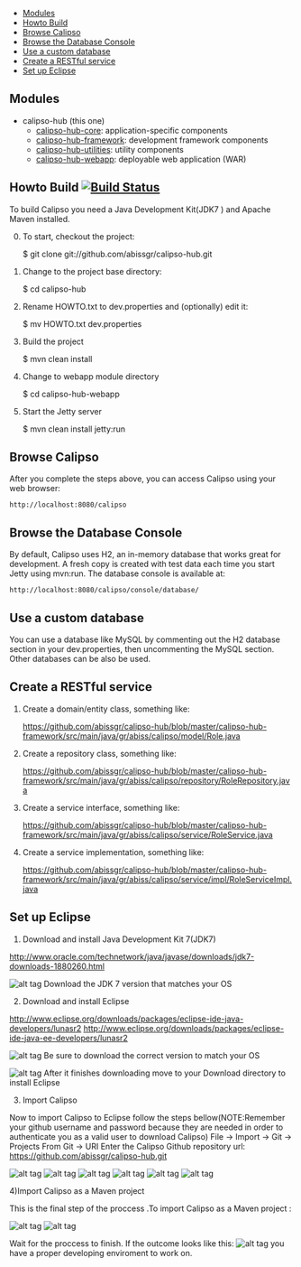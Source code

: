 
- [Modules](#modules)
- [Howto Build](#howto-build)
- [Browse Calipso](#browse-calipso)
- [Browse the Database Console](#browse-the-database-console)
- [Use a custom database](#use-a-custom-database)
- [Create a RESTful service](#create-a-service)
- [Set up Eclipse](#set-up-eclipse)

## Modules
- calipso-hub (this one)
    - [calipso-hub-core]: application-specific components
    - [calipso-hub-framework]: development framework components
    - [calipso-hub-utilities]: utility components
    - [calipso-hub-webapp]: deployable web application (WAR)

## Howto Build [![Build Status](https://travis-ci.org/abissgr/calipso-hub.png?branch=master)](https://travis-ci.org/abissgr/calipso-hub)

To build Calipso you need a Java Development Kit(JDK7 ) and Apache Maven installed. 

0) To start, checkout the project:

    $ git clone git://github.com/abissgr/calipso-hub.git

1) Change to the project base directory:

    $ cd calipso-hub

2) Rename HOWTO.txt to dev.properties and (optionally) edit it: 

    $ mv HOWTO.txt dev.properties

3) Build the project 

    $ mvn clean install

4) Change to webapp module directory 

    $ cd calipso-hub-webapp

5) Start the Jetty server 

    $ mvn clean install jetty:run
    
## Browse Calipso

After you complete the steps above, you can access Calipso using your web browser: 

    http://localhost:8080/calipso
    
## Browse the Database Console 

By default, Calipso uses H2, an in-memory database that works great for development.
A fresh copy is created with test data each time you start Jetty using mvn:run. 
The database console is available at: 

	http://localhost:8080/calipso/console/database/
	

## Use a custom database 

You can use a database like MySQL by commenting out the H2 database section in your dev.properties, 
then uncommenting the MySQL section. Other databases can be also be used.  
    

## Create a RESTful service

1) Create a domain/entity class, something like:

    https://github.com/abissgr/calipso-hub/blob/master/calipso-hub-framework/src/main/java/gr/abiss/calipso/model/Role.java

2) Create a repository class, something like:

    https://github.com/abissgr/calipso-hub/blob/master/calipso-hub-framework/src/main/java/gr/abiss/calipso/repository/RoleRepository.java
    
3) Create a service interface, something like:

    https://github.com/abissgr/calipso-hub/blob/master/calipso-hub-framework/src/main/java/gr/abiss/calipso/service/RoleService.java    
    
   
4) Create a service implementation, something like:

    https://github.com/abissgr/calipso-hub/blob/master/calipso-hub-framework/src/main/java/gr/abiss/calipso/service/impl/RoleServiceImpl.java

[calipso-hub-core]:calipso-hub-core
[calipso-hub-framework]:calipso-hub-framework
[calipso-hub-utilities]:calipso-hub-utilities
[calipso-hub-webapp]:calipso-hub-webapp

## Set up Eclipse

1) Download and install Java Development Kit 7(JDK7)

http://www.oracle.com/technetwork/java/javase/downloads/jdk7-downloads-1880260.html


![alt tag](https://github.com/abissgr/calipso-hub/blob/master/src/main/site/img/devtutorial/jdkdownload.png)
Download the JDK 7 version that matches your OS

2) Download and install Eclipse

http://www.eclipse.org/downloads/packages/eclipse-ide-java-developers/lunasr2
http://www.eclipse.org/downloads/packages/eclipse-ide-java-ee-developers/lunasr2

![alt tag](https://github.com/abissgr/calipso-hub/blob/master/src/main/site/img/devtutorial/eclipsedownload1.png)
Be sure to download the correct version to match your OS

![alt tag](https://github.com/abissgr/calipso-hub/blob/master/src/main/site/img/devtutorial/eclipsedownload2.png)
After it finishes downloading move to your Download directory to install Eclipse

3) Import Calipso

Now to import Calipso to Eclipse follow the steps bellow(NOTE:Remember your github username and password because they are needed in order to authenticate you as a valid user to download Calipso)
File -> Import -> Git -> Projects From Git -> URI
Enter the Calipso Github repository url: https://github.com/abissgr/calipso-hub.git

![alt tag](https://github.com/abissgr/calipso-hub/blob/master/src/main/site/img/devtutorial/eclipseimport1.png)
![alt tag](https://github.com/abissgr/calipso-hub/blob/master/src/main/site/img/devtutorial/eclipseimport2.png)
![alt tag](https://github.com/abissgr/calipso-hub/blob/master/src/main/site/img/devtutorial/eclipseimport3.png)
![alt tag](https://github.com/abissgr/calipso-hub/blob/master/src/main/site/img/devtutorial/eclipseimport4.png)
![alt tag](https://github.com/abissgr/calipso-hub/blob/master/src/main/site/img/devtutorial/eclipseimport5.png)
![alt tag](https://github.com/abissgr/calipso-hub/blob/master/src/main/site/img/devtutorial/eclipseimport6.png)

4)Import Calipso as a Maven project

This is the final step of the proccess .To import Calipso as a Maven project : 

![alt tag](https://github.com/abissgr/calipso-hub/blob/master/src/main/site/img/devtutorial/mavenimport.png)
![alt tag](https://github.com/abissgr/calipso-hub/blob/master/src/main/site/img/devtutorial/mavenimport2.png)

Wait for the proccess to finish. If the outcome looks like this:
![alt tag](https://github.com/abissgr/calipso-hub/blob/master/src/main/site/img/devtutorial/final.png)
you have a proper developing enviroment to work on.
